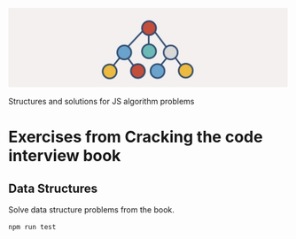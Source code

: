 ![JavaScript structures](assets/logo.png)

Structures and solutions for JS algorithm problems

# Exercises from Cracking the code interview book

## Data Structures

Solve data structure problems from the book. 

```bash
npm run test
```